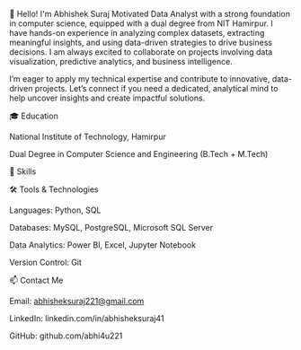 👋 Hello! I'm Abhishek Suraj
Motivated Data Analyst with a strong foundation in computer science, equipped with a dual degree from NIT Hamirpur. I have hands-on experience in analyzing complex datasets, extracting meaningful insights, and using data-driven strategies to drive business decisions. I am always excited to collaborate on projects involving data visualization, predictive analytics, and business intelligence.

I’m eager to apply my technical expertise and contribute to innovative, data-driven projects. Let’s connect if you need a dedicated, analytical mind to help uncover insights and create impactful solutions.


🎓 Education

National Institute of Technology, Hamirpur

Dual Degree in Computer Science and Engineering (B.Tech + M.Tech)



🚀 Skills

🛠️ Tools & Technologies

Languages: Python, SQL

Databases: MySQL, PostgreSQL, Microsoft SQL Server

Data Analytics: Power BI, Excel, Jupyter Notebook

Version Control: Git

📫 Contact Me

Email: abhisheksuraj221@gmail.com

LinkedIn: linkedin.com/in/abhisheksuraj41

GitHub: github.com/abhi4u221


